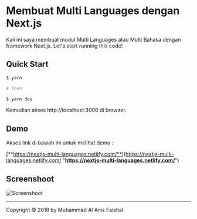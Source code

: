 
# Membuat Multi Languages dengan Next.js

Kali ini saya membuat modul Multi Languages atau Multi Bahasa dengan framework Next.js. Let's start running this code!

## Quick Start
``` bash
$ yarn

# then

$ yarn dev
```
Kemudian akses http://localhost:3000 di browser.

## Demo
Akses link di bawah ini untuk melihat demo :

[**https://nextjs-multi-languages.netlify.com/**](https://nextjs-multi-languages.netlify.com/ "**https://nextjs-multi-languages.netlify.com/**")

## Screenshoot

![Screenshoot](https://i.ibb.co/CM4bsSc/Screen-Shot-2018-12-20-at-13-45-24.png)

----

Copyright © 2018 by Muhammad Al Anis Faishal
